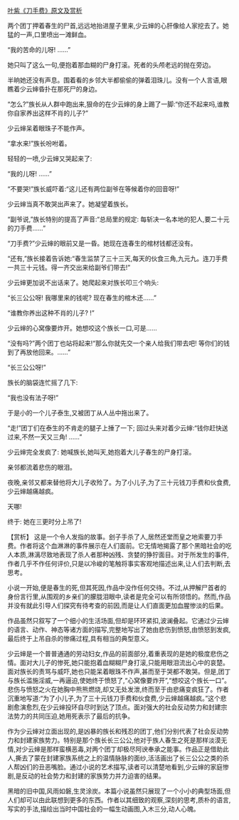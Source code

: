 [叶紫《刀手费》原文及赏析](https://www.vrrw.net/wx/15052.html)

两个团丁押着春生的尸首,远远地抬进屋子里来,少云婶的心肝像给人家挖去了。她猛的一声,口里喷出一滩鲜血。

“我的苦命的儿呀! ……”

她只叫了这么一句,便抱着那血糊的尸身打滚。死者的头颅老远的抛在旁边。

半晌她还没有声息。围着看的乡邻大半都偷偷的弹着泪珠儿。没有一个人言语,眼瞧着少云婶昏扑在那死尸的身边。

“怎么?”族长从人群中跑出来,狠命的在少云婶的身上踢了一脚:“你还不起来吗,谁教你自家养出这样不肖的儿子?”

少云婶呆着眼珠子不能作声。

“拿水来!”族长吩咐着。

轻轻的一喷,少云婶又哭起来了:

“我的儿呀! ……”

“不要哭!”族长威吓着:“这儿还有两位副爷在等候着你的回音呀!”

少云婶当真不敢哭出声来了。她凝望着族长。

“副爷说,”族长特别的提高了声音:“总局里的规定: 每斩决一名本地的犯人,要二十元的刀手费……”

“刀手费?”少云婶的眼前又是一昏。她现在连春生的棺材钱都还没有。

“还有,”族长接着告诉她:“春生监禁了三十三天,每天的伙食三角,九元九。连刀手费一共三十元钱。得一齐交出来给副爷们带去!”

少云婶更加说不出话来了。她爬起来对族长叩三个响头:

“长三公公呀! 我哪里来的钱呢? 现在春生的棺木还……”

“谁教你养出这种不肖的儿子? !”

少云婶的心窝像要炸开。她想咬这个族长一口,可是……

“没有吗?”两个团丁也站将起来!“那么你就先交一个亲人给我们带去吧! 等你们的钱到了再放他回来。……”

“长三公公呀!”

族长的脑袋连忙摇了几下:

“我也没有法子呀!”

于是小的一个儿子泰生,又被团丁从人丛中拖出来了。

“走!”团丁们在泰生的不肯走的腿子上捶了一下; 回过头来对着少云婶:“钱你赶快送过来,不然一天又三角! ……”

少云婶完全发疯了: 她喊族长,她叫天,她抱着大儿子春生的尸身打滚。

亲邻都流着悲伤的眼泪。

夜晚,亲邻又都来替他将大儿子收殓了。为了小儿子,为了三十元钱刀手费和伙食费,少云婶越痛越疯。

天哪!

终于: 她在三更时分上吊了!



【赏析】 这是一个令人发指的故事。刽子手杀了人,居然还堂而皇之地索要刀手费。作者将这个血淋淋的事件展示在人们面前。它无情地揭露了那个黑暗社会的吃人本质,淋漓尽致地表现了杀人者那种凶残、贪婪的狰狞面目。对于所发生的事件,作者几乎不作任何评价,只是以冷峻的笔触将事实客观地描述出来,让人们去判断,去思考。

小说一开始,便是春生的死,但其死因,作品中没作任何交待。不过,从押解尸首者的身份言行里,从围观的乡亲们的朦胧泪眼中,读者是完全可以有所领悟的。然而,作品并没有就此引导人们探究有待考查的前因,而是让人们直面更加血腥惨淡的后果。

作品虽然只叙写了一个细小的生活场面,但却是环环紧扣,波澜叠起。它通过少云婶的语言、动作、神态等诸方面的描写,完整地写出了她由悲伤到愤怒,由愤怒到发疯,最后终于上吊自杀的惨痛过程,具有相当的典型意义。

少云婶是一个普普通通的劳动妇女,作品的前面部分,着重表现的是她的极度悲伤之情。面对大儿子的惨死,她只能抱着血糊糊尸身打滚,只能用眼泪流出心中的哀楚。面对族长的责骂与威吓,她也只能呆着眼珠不作声,甚而至于哭都不敢哭。但是,团丁与族长滥施淫威,一再逼迫,使她终于愤怒了,“心窝像要炸开”,“想咬这个族长一口”。悲伤与愤怒之火在她胸中熊熊燃烧,却又无处发泄,终而至于由悲痛变疯狂了。作者沉重地写道:“为了小儿子,为了三十元钱刀手费和伙食费,少云婶越痛越疯。”这个悲剧愈演愈烈,在少云婶投环自尽时到达了顶点。面对强大的社会反动势力和封建宗法势力的共同压迫,她用死表示了最后的抗争。

作为少云婶对立面出现的,是凶暴的族长和残忍的团丁,他们分别代表了社会反动势力和封建家族势力。特别是那个族长长三公公,他对于族人春生之死是那样淡漠无情,对少云婶是那样蛮横恶毒,对两个团丁却极尽阿谀奉承之能事。作品正是借助此人,撕去了蒙在封建家族系统之上的温情脉脉的面纱,活活画出了长三公公之类的杀人帮凶们的丑恶嘴脸。通过小说的艺术描写,读者可以清楚地看到,少云婶的家庭惨剧,是反动的社会势力和封建的家族势力并力迫害的结果。

黑暗的旧中国,风雨如磐,生灵涂炭。本篇小说虽然只展现了一个小小的典型场面,但人们却可以由此联想到更多的东西。作者以其细致的观察,深刻的思考,质朴的语言,写实的手法,描绘出当时中国社会的一幅生动画图,入木三分,动人心魄。

